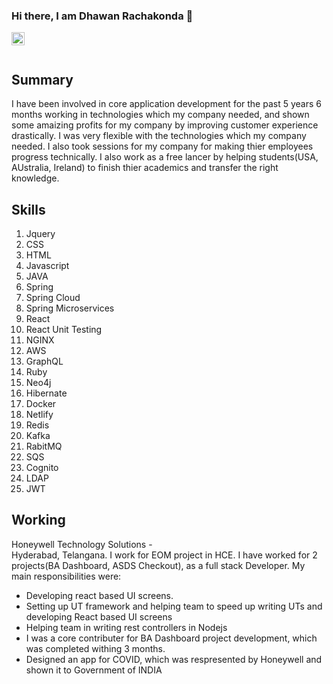 ### Hi there, I am Dhawan Rachakonda 👋
<a href="https://twitter.com/the1rachakonda">
  <img align="left" alt="Dhawan Rachakonda | Twitter" width="21px" src="https://raw.githubusercontent.com/anuraghazra/anuraghazra/master/assets/twitter.svg" />
</a>
<br/><br/>

## Summary
I have been involved in core application development for the past 5 years 6 months working in technologies which my company needed, and shown some amaizing profits for my company by improving customer experience drastically. I was very flexible with the technologies which my company needed.
I also took sessions for my company for making thier employees progress technically.
I also work as a free lancer by helping students(USA, AUstralia, Ireland) to finish thier academics and transfer the right knowledge.

## Skills
<ol>
<li>Jquery</li>
<li>CSS</li>
<li>HTML</li>
<li>Javascript</li>
<li>JAVA</li>
<li>Spring</li>
<li>Spring Cloud</li>
<li>Spring Microservices</li>
<li>React</li>
<li>React Unit Testing</li>
<li>NGINX</li>
<li>AWS</li>
<li>GraphQL</li>
<li>Ruby</li>
<li>Neo4j</li>
<li>Hibernate</li>
<li>Docker</li>
<li>Netlify</li>
<li>Redis</li>
<li>Kafka</li>
<li>RabitMQ</li>
<li>SQS</li>
<li>Cognito</li>
<li>LDAP</li>
<li>JWT</li>
</ol>

## Working
Honeywell Technology Solutions                     -  
Hyderabad,
Telangana.
I work for EOM project in HCE. I have worked for 2 projects(BA Dashboard, ASDS Checkout), as a full stack Developer. My main responsibilities were:
<ul>
<li>Developing react based UI screens.</li>
<li>Setting up UT framework and helping team to speed up writing UTs and developing React based UI screens </li>
<li>Helping team in writing rest controllers in Nodejs </li>
<li>I was a core contributer for BA Dashboard project development, which was completed withing 3 months. </li>
<li>Designed an <storng>app for COVID, which was respresented by Honeywell and shown it to Government of INDIA</strong></li>
</ul>
